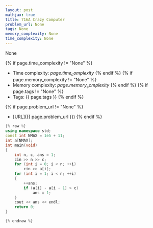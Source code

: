 ```yaml
---
layout: post
mathjax: true
title: 716A Crazy Computer
problem_url: None
tags: None
memory_complexity: None
time_complexity: None
---
```


None


{% if page.time_complexity != "None" %}
- Time complexity: ${{ page.time_complexity }}$
{% endif %}
{% if page.memory_complexity != "None" %}
- Memory complexity: ${{ page.memory_complexity }}$
{% endif %}
{% if page.tags != "None" %}
- Tags: {{ page.tags }}
{% endif %}

{% if page.problem_url != "None" %}
- [URL]({{ page.problem_url }})
{% endif %}

```cpp
{% raw %}
using namespace std;
const int NMAX = 1e5 + 11;
int a[NMAX];
int main(void)
{
    int n, c, ans = 1;
    cin >> n >> c;
    for (int i = 0; i < n; ++i)
        cin >> a[i];
    for (int i = 1; i < n; ++i)
    {
        ++ans;
        if (a[i] - a[i - 1] > c)
            ans = 1;
    }
    cout << ans << endl;
    return 0;
}

{% endraw %}
```